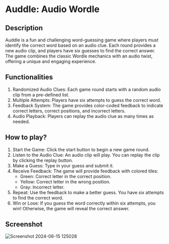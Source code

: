 # Auddle: Audio Wordle


## Description
Auddle is a fun and challenging word-guessing game where players must identify the correct word based on an audio clue. Each round provides a new audio clip, and players have six guesses to find the correct answer. The game combines the classic Wordle mechanics with an audio twist, offering a unique and engaging experience.

## Functionalities 
1. Randomized Audio Clues: Each game round starts with a random audio clip from a pre-defined list.
2. Multiple Attempts: Players have six attempts to guess the correct word.
3. Feedback System: The game provides color-coded feedback to indicate correct letters, correct positions, and incorrect letters.
4. Audio Playback: Players can replay the audio clue as many times as needed.

## How to play?
1. Start the Game: Click the start button to begin a new game round.
2. Listen to the Audio Clue: An audio clip will play. You can replay the clip by clicking the replay button.
3. Make a Guess: Type in your guess and submit it.
4. Receive Feedback: The game will provide feedback with colored tiles:
    - Green: Correct letter in the correct position.
    - Yellow: Correct letter in the wrong position.
    - Gray: Incorrect letter.
5. Repeat: Use the feedback to make a better guess. You have six attempts to find the correct word.
6. Win or Lose: If you guess the word correctly within six attempts, you win! Otherwise, the game will reveal the correct answer.

## Screenshot

![Screenshot 2024-06-15 125028](https://github.com/abckhush/Auddle-Audio-Wordle/assets/127378920/bd235d67-8e50-4079-9ae8-6350019adeec)

